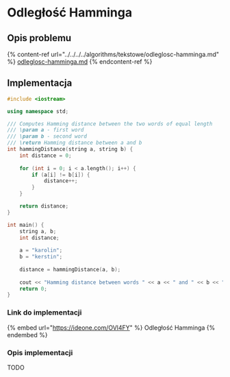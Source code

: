 # Odległość Hamminga

## Opis problemu

{% content-ref url="../../../../algorithms/tekstowe/odleglosc-hamminga.md" %}
[odleglosc-hamminga.md](../../../../algorithms/tekstowe/odleglosc-hamminga.md)
{% endcontent-ref %}

## Implementacja

```cpp
#include <iostream>

using namespace std;

/// Computes Hamming distance between the two words of equal length
/// \param a - first word
/// \param b - second word
/// \return Hamming distance between a and b
int hammingDistance(string a, string b) {
    int distance = 0;
    
    for (int i = 0; i < a.length(); i++) {
        if (a[i] != b[i]) {
            distance++;
        }
    }

    return distance;
}

int main() {
    string a, b;
    int distance;
    
    a = "karolin";
    b = "kerstin";
    
    distance = hammingDistance(a, b);
    
    cout << "Hamming distance between words " << a << " and " << b << " is " << distance << endl;
    return 0;
}
```

### Link do implementacji

{% embed url="https://ideone.com/OVl4FY" %}
Odległość Hamminga
{% endembed %}

### Opis implementacji

TODO
